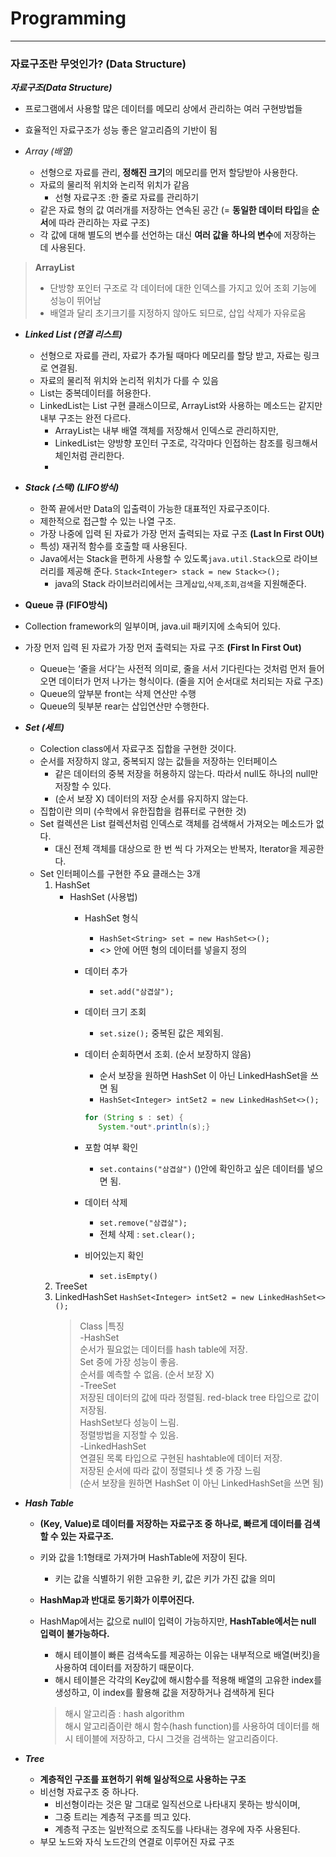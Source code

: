 # Programming

---
### 자료구조란 무엇인가? (Data Structure)

***자료구조(Data Structure)***

- 프로그램에서 사용할 많은 데이터를 메모리 상에서 관리하는 여러 구현방법들
- 효율적인 자료구조가 성능 좋은 알고리즘의 기반이 됨

- *Array (*배열)**
    - 선형으로 자료를 관리, **정해진 크기**의 메모리를 먼저 할당받아 사용한다.
    - 자료의 물리적 위치와 논리적 위치가 같음
        - 선형 자료구조 :한 줄로 자료를 관리하기
    - 같은 자료 형의 값 여러개를 저장하는 연속된 공간 (= **동일한 데이터 타입**을 **순서**에 따라 관리하는 자료 구조)
    - 각 값에 대해 별도의 변수를 선언하는 대신 **여러 값을** **하나의 변수**에 저장하는 데 사용된다.

> **ArrayList**
> - 단방향 포인터 구조로 각 데이터에 대한 인덱스를 가지고 있어 조회 기능에 성능이 뛰어남
> - 배열과 달리 초기크기를 지정하지 않아도 되므로, 삽입 삭제가 자유로움

- ***Linked List (연결 리스트)***
    - 선형으로 자료를 관리, 자료가 추가될 때마다 메모리를 할당 받고, 자료는 링크로 연결됨.
    - 자료의 물리적 위치와 논리적 위치가 다를 수 있음
    - List는 중복데이터를 허용한다.
    - LinkedList는 List 구현 클래스이므로, ArrayList와 사용하는 메소드는 같지만 내부 구조는 완전 다르다.
        - ArrayList는 내부 배열 객체를 저장해서 인덱스로 관리하지만,
        - LinkedList는 양방향 포인터 구조로, 각각마다 인접하는 참조를 링크해서 체인처럼 관리한다.
        - 
- ***Stack (스택) (LIFO방식)***
    - 한쪽 끝에서만 Data의 입출력이 가능한 대표적인 자료구조이다.
    - 제한적으로 접근할 수 있는 나열 구조.
    - 가장 나중에 입력 된 자료가 가장 먼저 출력되는 자료 구조 **(Last In First OUt)**
    - 특성) 재귀적 함수를 호출할 때 사용된다.
    - Java에서는 Stack을 편하게 사용할 수 있도록`java.util.Stack`으로 라이브러리를 제공해 준다. `Stack<Integer> stack = new Stack<>();`
        - java의 Stack 라이브러리에서는 크게`삽입`,`삭제`,`조회`,`검색`을 지원해준다.

- **Queue 큐 (FIFO방식)** 
- Collection framework의 일부이며, java.uil 패키지에 소속되어 있다.
- 가장 먼저 입력 된 자료가 가장 먼저 출력되는 자료 구조 **(First In First Out)**
    - Queue는 ‘줄을 서다’는 사전적 의미로, 줄을 서서 기다린다는 것처럼 먼저 들어오면 데이터가 먼저 나가는 형식이다.  (줄을 지어 순서대로 처리되는 자료 구조)
    - Queue의 앞부분 front는 삭제 연산만 수행
    - Queue의 뒷부분 rear는 삽입연산만 수행한다.

- ***Set  (세트)***
    - Colection class에서 자료구조 집합을 구현한 것이다.
    - 순서를 저장하지 않고, 중복되지 않는 값들을 저장하는 인터페이스
        - 같은 데이터의 중복 저장을 허용하지 않는다. 따라서 null도 하나의 null만 저장할 수 있다.
        - (순서 보장 X) 데이터의 저장 순서를 유지하지 않는다.
    - 집합이란 의미 (수학에서 유한집합을 컴퓨터로 구현한 것)
    - Set 컬렉션은 List 컬렉션처럼 인덱스로 객체를 검색해서 가져오는 메소드가 없다.
        - 대신 전체 객체를 대상으로 한 번 씩 다 가져오는 반복자, Iterator을 제공한다.
    - Set 인터페이스를 구현한 주요 클래스는 3개
        1. HashSet
            - HashSet (사용법)
                - HashSet 형식
                    - `HashSet<String> set = new HashSet<>();`
                    - <> 안에 어떤 형의 데이터를 넣을지 정의
                - 데이터 추가
                    - `set.add("삼겹살");`
                - 데이터 크기 조회
                    - `set.size();`  중복된 값은 제외됨.
                - 데이터 순회하면서 조회. (순서 보장하지 않음)
                    - 순서 보장을 원하면 HashSet 이 아닌 LinkedHashSet을 쓰면 됨
                    - `HashSet<Integer> intSet2 = new LinkedHashSet<>();`

                    ```java
                    for (String s : set) { 
                       System.*out*.println(s);}
                    ```

                - 포함 여부 확인
                    - `set.contains("삼겹살")` ()안에 확인하고 싶은 데이터를 넣으면 됨.
                - 데이터 삭제
                    - `set.remove("삼겹살");`
                    - 전체 삭제 : `set.clear();`
                - 비어있는지 확인
                    - `set.isEmpty()`
        2. TreeSet
        3. LinkedHashSet `HashSet<Integer> intSet2 = new LinkedHashSet<>();`
           >Class	|특징 </br>
           -HashSet	</br>
           순서가 필요없는 데이터를 hash table에 저장.</br>
           Set 중에 가장 성능이 좋음.</br>
           순서를 예측할 수 없음. (순서 보장 X)</br>
           -TreeSet	</br>
           저장된 데이터의 값에 따라 정렬됨. red-black tree 타입으로 값이 저장됨.</br>
           HashSet보다 성능이 느림.</br>
           정렬방법을 지정할 수 있음.</br>
           -LinkedHashSet	</br>
            연결된 목록 타입으로 구현된 hashtable에 데이터 저장.</br>
            저장된 순서에 따라 값이 정렬되나 셋 중 가장 느림</br>
           (순서 보장을 원하면 HashSet 이 아닌 LinkedHashSet을 쓰면 됨)
           >

- ***Hash Table***
    - **(Key, Value)로 데이터를 저장하는 자료구조 중 하나로, 빠르게 데이터를 검색할 수 있는 자료구조.**
    - 키와 값을 1:1형태로 가져가며 HashTable에 저장이 된다.
        - 키는 값을 식별하기 위한 고유한 키, 값은 키가 가진 값을 의미
    - **HashMap과 반대로 동기화가 이루어진다.**
    - HashMap에서는 값으로 null이 입력이 가능하지만, **HashTable에서는 null 입력이 불가능하다.**
        - 해시 테이블이 빠른 검색속도를 제공하는 이유는 내부적으로 배열(버킷)을 사용하여 데이터를 저장하기 때문이다.
        - 해시 테이블은 각각의 Key값에 해시함수를 적용해 배열의 고유한 index를 생성하고, 이 index를 활용해 값을 저장하거나 검색하게 된다

      > 해시 알고리즘 : hash algorithm </br>
      해시 알고리즘이란 해시 함수(hash function)를 사용하여 데이터를 해시 테이블에 저장하고, 다시 그것을 검색하는 알고리즘이다.

- ***Tree***
    - **계층적인 구조를 표현하기 위해 일상적으로 사용하는 구조**
    - 비선형 자료구조 중 하나다.
        - 비선형이라는 것은 말 그대로 일직선으로 나타내지 못하는 방식이며,
        - 그중 트리는 계층적 구조를 띄고 있다.
        - 계층적 구조는 일반적으로 조직도를 나타내는 경우에 자주 사용된다.
    - 부모 노드와 자식 노드간의 연결로 이루어진 자료 구조